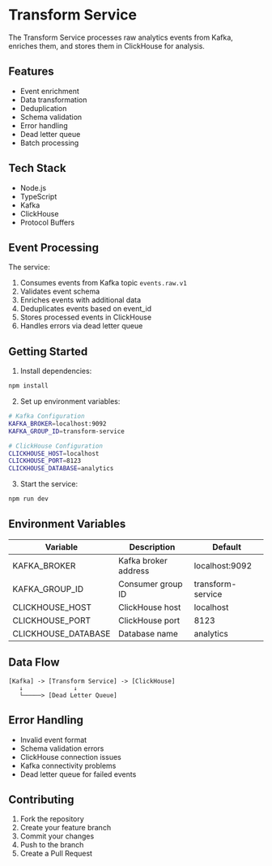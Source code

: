# Transform Service

The Transform Service processes raw analytics events from Kafka, enriches them, and stores them in ClickHouse for analysis.

## Features

- Event enrichment
- Data transformation
- Deduplication
- Schema validation
- Error handling
- Dead letter queue
- Batch processing

## Tech Stack

- Node.js
- TypeScript
- Kafka
- ClickHouse
- Protocol Buffers

## Event Processing

The service:
1. Consumes events from Kafka topic `events.raw.v1`
2. Validates event schema
3. Enriches events with additional data
4. Deduplicates events based on event_id
5. Stores processed events in ClickHouse
6. Handles errors via dead letter queue

## Getting Started

1. Install dependencies:
```bash
npm install
```

2. Set up environment variables:
```bash
# Kafka Configuration
KAFKA_BROKER=localhost:9092
KAFKA_GROUP_ID=transform-service

# ClickHouse Configuration
CLICKHOUSE_HOST=localhost
CLICKHOUSE_PORT=8123
CLICKHOUSE_DATABASE=analytics
```

3. Start the service:
```bash
npm run dev
```

## Environment Variables

| Variable | Description | Default |
|----------|-------------|---------|
| KAFKA_BROKER | Kafka broker address | localhost:9092 |
| KAFKA_GROUP_ID | Consumer group ID | transform-service |
| CLICKHOUSE_HOST | ClickHouse host | localhost |
| CLICKHOUSE_PORT | ClickHouse port | 8123 |
| CLICKHOUSE_DATABASE | Database name | analytics |

## Data Flow

```
[Kafka] -> [Transform Service] -> [ClickHouse]
   ↓              ↓
   └─────> [Dead Letter Queue]
```

## Error Handling

- Invalid event format
- Schema validation errors
- ClickHouse connection issues
- Kafka connectivity problems
- Dead letter queue for failed events

## Contributing

1. Fork the repository
2. Create your feature branch
3. Commit your changes
4. Push to the branch
5. Create a Pull Request